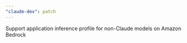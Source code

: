 ```yaml
---
"claude-dev": patch
---
```


Support application inference profile for non-Claude models on Amazon Bedrock
